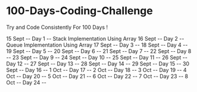 # 100-Days-Coding-Challenge
Try and Code Consistently For 100 Days !

15 Sept --  Day 1   --   Stack Implementation Using Array
16 Sept --  Day 2   --   Queue Implementation Using Array
17 Sept --  Day 3   --
18 Sept --  Day 4   --
19 Sept --  Day 5   --
20 Sept --  Day 6   --
21 Sept --  Day 7   --
22 Sept --  Day 8   --
23 Sept --  Day 9   --
24 Sept --  Day 10  --
25 Sept --  Day 11  --
26 Sept --  Day 12  --
27 Sept --  Day 13  --
28 Sept --  Day 14  --
29 Sept --  Day 15  --
30 Sept --  Day 16  --
1  Oct  --  Day 17  --
2  Oct  --  Day 18  --
3  Oct  --  Day 19  --
4  Oct  --  Day 20  --
5  Oct  --  Day 21  --
6  Oct  --  Day 22  --
7  Oct  --  Day 23  --
8  Oct  --  Day 24  --

